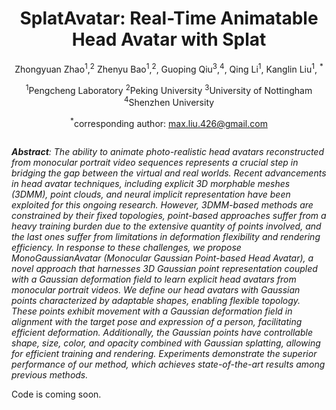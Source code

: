 <div align="center">

# <b>SplatAvatar</b>: Real-Time Animatable Head Avatar with Splat
Zhongyuan Zhao<sup>1</sup>,<sup>2</sup> Zhenyu Bao<sup>1</sup>,<sup>2</sup>, Guoping Qiu<sup>3</sup>,<sup>4</sup>, Qing Li<sup>1</sup>, Kanglin Liu<sup>1</sup>, <sup>*</sup>

<sup>1</sup>Pengcheng Laboratory  <sup>2</sup>Peking University  <sup>3</sup>University of Nottingham  <sup>4</sup>Shenzhen University

<sup>*</sup>corresponding author: max.liu.426@gmail.com

</div>

<img src="">

***Abstract**: The ability to animate photo-realistic head avatars reconstructed from monocular portrait video sequences represents a crucial step in bridging the gap between the virtual and real worlds. Recent advancements in head avatar techniques, including explicit 3D morphable meshes (3DMM), point clouds, and neural implicit representation have been exploited for this ongoing research. However, 3DMM-based methods are constrained by their fixed topologies, point-based approaches suffer from a heavy training burden due to the extensive quantity of points involved, and the last ones suffer from limitations in deformation flexibility and rendering efficiency. In response to these challenges, we propose MonoGaussianAvatar (Monocular Gaussian Point-based Head Avatar), a novel approach that harnesses 3D Gaussian point representation coupled with a Gaussian deformation field to learn explicit head avatars from monocular portrait videos. We define our head avatars with Gaussian points characterized by adaptable shapes, enabling flexible topology. These points exhibit movement with a Gaussian deformation field in alignment with the target pose and expression of a person, facilitating efficient deformation. Additionally, the Gaussian points have controllable shape, size, color, and opacity combined with Gaussian splatting, allowing for efficient training and rendering. Experiments demonstrate the superior performance of our method, which achieves state-of-the-art results among previous methods.*

Code is coming soon.
